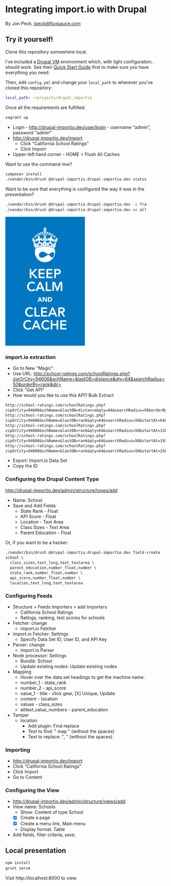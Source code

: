 # Integrating import.io with Drupal

By Jon Peck, jpeck@fluxsauce.com

## Try it yourself!

Clone this repository somewhere local.

I've included a [Drupal VM](http://www.drupalvm.com/) environment which, with light configuration, should work. See their [Quick Start Guide](https://github.com/geerlingguy/drupal-vm#quick-start-guide) first to make sure you have everything you need.

Then, edit `config.yml` and change your `local_path` to wherever you've cloned this repository:

```yml
local_path: ~/projects/drupal_importio
```

Once all the requirements are fulfilled:

```bash
vagrant up
```

* Login - http://drupal-importio.dev/user/login - username "admin", password "admin"
* http://drupal-importio.dev/import
    * Click "California School Ratings"
    * Click Import
* Upper-left hand corner - HOME > Flush All Caches

Want to use the command-line?

```bash
composer install
./vendor/bin/drush @drupal-importio.drupal-importio.dev status
```

Want to be sure that everything is configured the way it was in the presentation?

```bash
./vendor/bin/drush @drupal-importio.drupal-importio.dev -y fra
./vendor/bin/drush @drupal-importio.drupal-importio.dev cc all
```

![Keep Calm](img/clear-cache.png)

### import.io extraction

* Go to New "Magic".
* Use URL: http://school-ratings.com/schoolRatings.php?zipOrCity=94606&schName=&lastOB=distance&qty=64&searchRadius=50&orderBy=rank&dir=
* Click "Get API"
* How would you like to use this API? Bulk Extract

```
http://school-ratings.com/schoolRatings.php?zipOrCity=94606&schName=&lastOB=distance&qty=64&searchRadius=50&orderBy=rank&dir=
http://school-ratings.com/schoolRatings.php?zipOrCity=94606&schName=&lastOB=rank&qty=64&searchRadius=50&startAt=64&orderBy=rank&dir=
http://school-ratings.com/schoolRatings.php?zipOrCity=94606&schName=&lastOB=rank&qty=64&searchRadius=50&startAt=128&orderBy=rank&dir=
http://school-ratings.com/schoolRatings.php?zipOrCity=94606&schName=&lastOB=rank&qty=64&searchRadius=50&startAt=192&orderBy=rank&dir=
http://school-ratings.com/schoolRatings.php?zipOrCity=94606&schName=&lastOB=rank&qty=64&searchRadius=50&startAt=256&orderBy=rank&dir=
```

* Export: Import.io Data Set
* Copy the ID

### Configuring the Drupal Content Type

http://drupal-importio.dev/admin/structure/types/add

* Name: School
* Save and Add Fields
    * State Rank - Float
    * API Score - Float
    * Location - Text Area
    * Class Sizes - Text Area
    * Parent Education - Float

Or, if you want to be a hacker:

```
./vendor/bin/drush @drupal-importio.drupal-importio.dev field-create school \
  class_sizes,text_long,text_textarea \
  parent_education,number_float,number \
  state_rank,number_float,number \
  api_score,number_float,number \
  location,text_long,text_textarea
```

### Configuring Feeds

* Structure > Feeds Importers > add Importers
    * California School Ratings
    * Ratings, ranking, test scores for schools
* Fetcher: change
    * import.io Fetcher
* import.io Fetcher: Settings
    * Specify Data Set ID, User ID, and API Key
* Parser: change
    * import.io Parser
* Node processor: Settings
    * Bundle: School
    * Update existing nodes: Update existing nodes
* Mapping
    * Hover over the data set headings to get the machine name.
    * number_1 - state_rank
    * number_2 - api_score
    * value_1 - title - click gear, [X] Unique, Update
    * content - location
    * values - class_sizes
    * alttext_value_numbers - parent_education
* Tamper
    * location
        * Add plugin: Find replace
        * Text to find: " map " (without the spaces)
        * Text to replace: ", " (without the spaces)

### Importing

* http://drupal-importio.dev/import
* Click "California School Ratings"
* Click Import
* Go to Content

### Configuring the View

* http://drupal-importio.dev/admin/structure/views/add
* View name: Schools
    * Show: Content of type School
    * [X] Create a page
    * [X] Create a menu link, Main menu
    * Display format: Table
* Add fields, filter criteria, save.

## Local presentation

```bash
npm install
grunt serve
```

Visit http://localhost:8000 to view.

